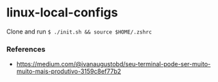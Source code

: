 # linux-local-configs

Clone and run `$ ./init.sh && source $HOME/.zshrc`

### References
- https://medium.com/@ivanaugustobd/seu-terminal-pode-ser-muito-muito-mais-produtivo-3159c8ef77b2
